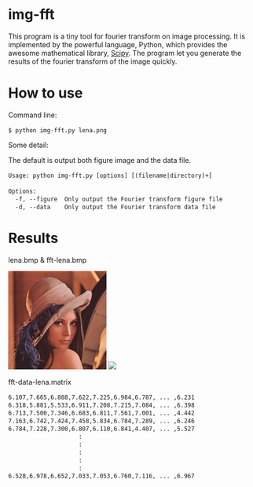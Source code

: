 img-fft
=======

This program is a tiny tool for fourier transform on image processing. It is implemented by the powerful language, Python, which provides the awesome mathematical library, [Scipy](http://www.scipy.org/). The program let you generate the results of the fourier transform of the image quickly.

How to use
======

Command line:  
    
    $ python img-fft.py lena.png
    
Some detail:    

The default is output both figure image and the data file.
    
    Usage: python img-fft.py [options] [(filename|directory)+]
    
    Options:
      -f, --figure  Only output the Fourier transform figure file
      -d, --data    Only output the Fourier transform data file

Results
======

lena.bmp & fft-lena.bmp

<img src="lena.bmp" height="200" />
<img src="fft-lena.bmp" height="200" />

fft-data-lena.matrix

    6.107,7.665,6.888,7.622,7.225,6.984,6.787, ... ,6.231
    6.318,5.881,5.533,6.911,7.208,7.215,7.084, ... ,6.398
    6.713,7.500,7.346,6.683,6.811,7.561,7.001, ... ,4.442
    7.163,6.742,7.424,7.458,5.834,6.784,7.289, ... ,6.246
    6.784,7.228,7.300,6.807,6.110,6.841,4.407, ... ,5.527
                        :
                        :
                        :
                        :
                        :
    6.528,6.978,6.652,7.033,7.053,6.760,7.116, ... ,6.967
    
